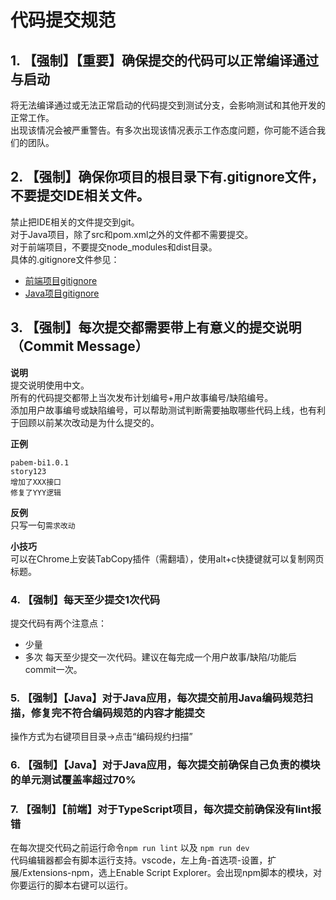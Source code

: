 # 代码提交规范

## 1. 【强制】【重要】确保提交的代码可以正常编译通过与启动

将无法编译通过或无法正常启动的代码提交到测试分支，会影响测试和其他开发的正常工作。  
出现该情况会被严重警告。有多次出现该情况表示工作态度问题，你可能不适合我们的团队。  

## 2. 【强制】确保你项目的根目录下有.gitignore文件，不要提交IDE相关文件。

禁止把IDE相关的文件提交到git。  
对于Java项目，除了src和pom.xml之外的文件都不需要提交。  
对于前端项目，不要提交node_modules和dist目录。  
具体的.gitignore文件参见：

- [前端项目gitignore](gitignore/web/.gitignore)
- [Java项目gitignore](gitignore/java/.gitignore)

## 3. 【强制】每次提交都需要带上有意义的提交说明（Commit Message）

**说明**  
提交说明使用中文。  
所有的代码提交都带上当次发布计划编号+用户故事编号/缺陷编号。  
添加用户故事编号或缺陷编号，可以帮助测试判断需要抽取哪些代码上线，也有利于回顾以前某次改动是为什么提交的。  

**正例**  
```
pabem-bi1.0.1
story123
增加了XXX接口
修复了YYY逻辑
```

**反例**  
只写一句`需求改动`

**小技巧**  
可以在Chrome上安装TabCopy插件（需翻墙），使用alt+c快捷键就可以复制网页标题。  

### 4. 【强制】每天至少提交1次代码
提交代码有两个注意点：
- 少量
- 多次
每天至少提交一次代码。建议在每完成一个用户故事/缺陷/功能后commit一次。  

### 5. 【强制】【Java】对于Java应用，每次提交前用Java编码规范扫描，修复完不符合编码规范的内容才能提交
操作方式为右键项目目录->点击“编码规约扫描”

### 6. 【强制】【Java】对于Java应用，每次提交前确保自己负责的模块的单元测试覆盖率超过70%

### 7. 【强制】【前端】对于TypeScript项目，每次提交前确保没有lint报错
在每次提交代码之前运行命令`npm run lint` 以及 `npm run dev`  
代码编辑器都会有脚本运行支持。vscode，左上角-首选项-设置，扩展/Extensions-npm，选上Enable Script Explorer。会出现npm脚本的模块，对你要运行的脚本右键可以运行。  